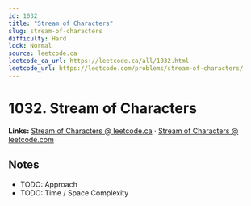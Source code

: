 ```yaml
--- 
id: 1032
title: "Stream of Characters"
slug: stream-of-characters
difficulty: Hard
lock: Normal
source: leetcode.ca
leetcode_ca_url: https://leetcode.ca/all/1032.html
leetcode_url: https://leetcode.com/problems/stream-of-characters/
---
```


# 1032. Stream of Characters

**Links:** [Stream of Characters @ leetcode.ca](https://leetcode.ca/all/1032.html) · [Stream of Characters @ leetcode.com](https://leetcode.com/problems/stream-of-characters/)

## Notes
- TODO: Approach
- TODO: Time / Space Complexity
